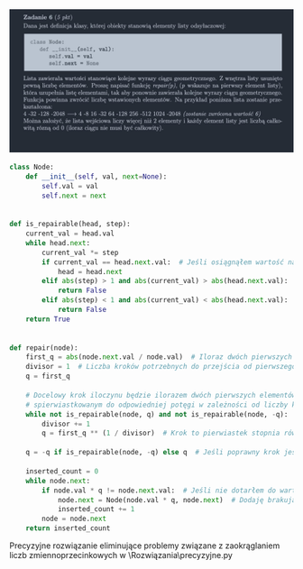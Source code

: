 <picture>
  <source srcset="../../../srt/zbior_zadan/2021_6.png" media="(prefers-color-scheme: light)">
  <source srcset="../../../srt/zbior_zadan/black_2021_6.png" media="(prefers-color-scheme: dark)">
  <img src="../../../srt/zbior_zadan/black_2021_6.png" alt="zadanie 2021_6">
</picture>


```python
class Node:
    def __init__(self, val, next=None):
        self.val = val
        self.next = next


def is_repairable(head, step):
    current_val = head.val
    while head.next:
        current_val *= step
        if current_val == head.next.val:  # Jeśli osiągnąłem wartość następnego elementu, przechodzę do niego
            head = head.next
        elif abs(step) > 1 and abs(current_val) > abs(head.next.val):  # Sprawdzam, czy przekroczyłem ciąg rosnący
            return False
        elif abs(step) < 1 and abs(current_val) < abs(head.next.val):  # Sprawdzam, czy przekroczyłem ciąg malejący
            return False
    return True


def repair(node):
    first_q = abs(node.next.val / node.val)  # Iloraz dwóch pierwszych elementów
    divisor = 1  # Liczba kroków potrzebnych do przejścia od pierwszego do drugiego elementu
    q = first_q

    # Docelowy krok iloczynu będzie ilorazem dwóch pierwszych elementów,
    # spierwiastkowanym do odpowiedniej potęgi w zależności od liczby kroków, pomiędzy 1 a 2 elementem.
    while not is_repairable(node, q) and not is_repairable(node, -q):  # Dopóki krok nie naprawia ciągu
        divisor += 1
        q = first_q ** (1 / divisor)  # Krok to pierwiastek stopnia równego liczbie kroków

    q = -q if is_repairable(node, -q) else q  # Jeśli poprawny krok jest ujemny, zmieniam na wartość ujemną

    inserted_count = 0
    while node.next:
        if node.val * q != node.next.val:  # Jeśli nie dotarłem do wartości następnego elementu w ciągu
            node.next = Node(node.val * q, node.next)  # Dodaję brakujący element do listy
            inserted_count += 1
        node = node.next
    return inserted_count
```

Precyzyjne rozwiązanie eliminujące problemy związane z zaokrąglaniem liczb zmiennoprzecinkowych w \Rozwiązania\precyzyjne.py
